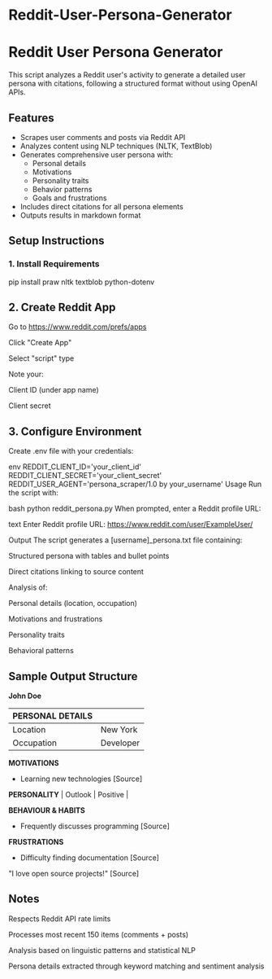 # Reddit-User-Persona-Generator

# Reddit User Persona Generator

This script analyzes a Reddit user's activity to generate a detailed user persona with citations, following a structured format without using OpenAI APIs.

## Features
- Scrapes user comments and posts via Reddit API
- Analyzes content using NLP techniques (NLTK, TextBlob)
- Generates comprehensive user persona with:
  - Personal details
  - Motivations
  - Personality traits
  - Behavior patterns
  - Goals and frustrations
- Includes direct citations for all persona elements
- Outputs results in markdown format

## Setup Instructions

### 1. Install Requirements

pip install praw nltk textblob python-dotenv


## 2. Create Reddit App
Go to https://www.reddit.com/prefs/apps

Click "Create App"

Select "script" type

Note your:

Client ID (under app name)

Client secret

## 3. Configure Environment
Create .env file with your credentials:

env
REDDIT_CLIENT_ID='your_client_id'
REDDIT_CLIENT_SECRET='your_client_secret'
REDDIT_USER_AGENT='persona_scraper/1.0 by your_username'
Usage
Run the script with:

bash
python reddit_persona.py
When prompted, enter a Reddit profile URL:

text
Enter Reddit profile URL: https://www.reddit.com/user/ExampleUser/

Output
The script generates a [username]_persona.txt file containing:

Structured persona with tables and bullet points

Direct citations linking to source content

Analysis of:

Personal details (location, occupation)

Motivations and frustrations

Personality traits

Behavioral patterns

## Sample Output Structure
**John Doe**

| PERSONAL DETAILS      |               |
|-----------------------|---------------|
| Location              | New York      |
| Occupation            | Developer     |

**MOTIVATIONS**
- Learning new technologies [Source]

**PERSONALITY**
| Outlook               | Positive      |

**BEHAVIOUR & HABITS**
- Frequently discusses programming [Source]

**FRUSTRATIONS**
- Difficulty finding documentation [Source]

"I love open source projects!" [Source]
## Notes
Respects Reddit API rate limits

Processes most recent 150 items (comments + posts)

Analysis based on linguistic patterns and statistical NLP

Persona details extracted through keyword matching and sentiment analysis
